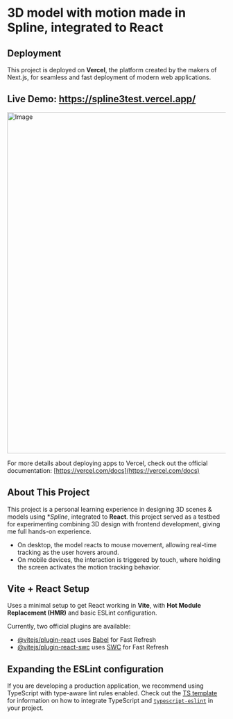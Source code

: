 # 3D model with motion made in Spline, integrated to React

## Deployment  
This project is deployed on **Vercel**, the platform created by the makers of Next.js, for seamless and fast deployment of modern web applications.

## Live Demo: https://spline3test.vercel.app/

<img width="1534" height="785" alt="Image" src="https://github.com/user-attachments/assets/fda60501-ce89-46d6-adb9-a5a01ae473d4" />

For more details about deploying apps to Vercel, check out the official documentation:
[https://vercel.com/docs](https://vercel.com/docs)

## About This Project  
This project is a personal learning experience in designing 3D scenes & models using **Spline*, integrated to **React**. this project served as a testbed for experimenting combining 3D design with frontend development, giving me full hands-on experience.
* On desktop, the model reacts to mouse movement, allowing real-time tracking as the user hovers around.
* On mobile devices, the interaction is triggered by touch, where holding the screen activates the motion tracking behavior.

## Vite + React Setup  
Uses a minimal setup to get React working in **Vite**, with **Hot Module Replacement (HMR)** and basic ESLint configuration.

Currently, two official plugins are available:

- [@vitejs/plugin-react](https://github.com/vitejs/vite-plugin-react/blob/main/packages/plugin-react) uses [Babel](https://babeljs.io/) for Fast Refresh
- [@vitejs/plugin-react-swc](https://github.com/vitejs/vite-plugin-react/blob/main/packages/plugin-react-swc) uses [SWC](https://swc.rs/) for Fast Refresh

## Expanding the ESLint configuration

If you are developing a production application, we recommend using TypeScript with type-aware lint rules enabled. Check out the [TS template](https://github.com/vitejs/vite/tree/main/packages/create-vite/template-react-ts) for information on how to integrate TypeScript and [`typescript-eslint`](https://typescript-eslint.io) in your project.
